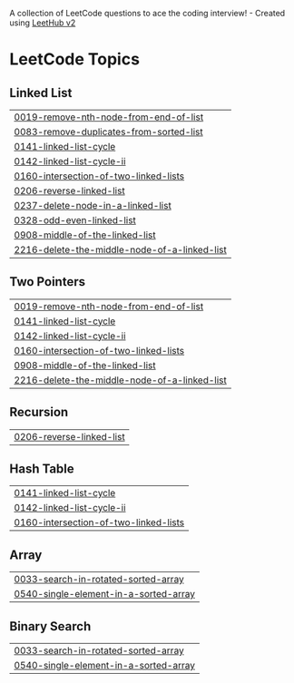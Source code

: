 A collection of LeetCode questions to ace the coding interview! - Created using [LeetHub v2](https://github.com/arunbhardwaj/LeetHub-2.0)
<!---LeetCode Topics Start-->
# LeetCode Topics
## Linked List
|  |
| ------- |
| [0019-remove-nth-node-from-end-of-list](https://github.com/Banhivaroy/LeetCode/tree/master/0019-remove-nth-node-from-end-of-list) |
| [0083-remove-duplicates-from-sorted-list](https://github.com/Banhivaroy/LeetCode/tree/master/0083-remove-duplicates-from-sorted-list) |
| [0141-linked-list-cycle](https://github.com/Banhivaroy/LeetCode/tree/master/0141-linked-list-cycle) |
| [0142-linked-list-cycle-ii](https://github.com/Banhivaroy/LeetCode/tree/master/0142-linked-list-cycle-ii) |
| [0160-intersection-of-two-linked-lists](https://github.com/Banhivaroy/LeetCode/tree/master/0160-intersection-of-two-linked-lists) |
| [0206-reverse-linked-list](https://github.com/Banhivaroy/LeetCode/tree/master/0206-reverse-linked-list) |
| [0237-delete-node-in-a-linked-list](https://github.com/Banhivaroy/LeetCode/tree/master/0237-delete-node-in-a-linked-list) |
| [0328-odd-even-linked-list](https://github.com/Banhivaroy/LeetCode/tree/master/0328-odd-even-linked-list) |
| [0908-middle-of-the-linked-list](https://github.com/Banhivaroy/LeetCode/tree/master/0908-middle-of-the-linked-list) |
| [2216-delete-the-middle-node-of-a-linked-list](https://github.com/Banhivaroy/LeetCode/tree/master/2216-delete-the-middle-node-of-a-linked-list) |
## Two Pointers
|  |
| ------- |
| [0019-remove-nth-node-from-end-of-list](https://github.com/Banhivaroy/LeetCode/tree/master/0019-remove-nth-node-from-end-of-list) |
| [0141-linked-list-cycle](https://github.com/Banhivaroy/LeetCode/tree/master/0141-linked-list-cycle) |
| [0142-linked-list-cycle-ii](https://github.com/Banhivaroy/LeetCode/tree/master/0142-linked-list-cycle-ii) |
| [0160-intersection-of-two-linked-lists](https://github.com/Banhivaroy/LeetCode/tree/master/0160-intersection-of-two-linked-lists) |
| [0908-middle-of-the-linked-list](https://github.com/Banhivaroy/LeetCode/tree/master/0908-middle-of-the-linked-list) |
| [2216-delete-the-middle-node-of-a-linked-list](https://github.com/Banhivaroy/LeetCode/tree/master/2216-delete-the-middle-node-of-a-linked-list) |
## Recursion
|  |
| ------- |
| [0206-reverse-linked-list](https://github.com/Banhivaroy/LeetCode/tree/master/0206-reverse-linked-list) |
## Hash Table
|  |
| ------- |
| [0141-linked-list-cycle](https://github.com/Banhivaroy/LeetCode/tree/master/0141-linked-list-cycle) |
| [0142-linked-list-cycle-ii](https://github.com/Banhivaroy/LeetCode/tree/master/0142-linked-list-cycle-ii) |
| [0160-intersection-of-two-linked-lists](https://github.com/Banhivaroy/LeetCode/tree/master/0160-intersection-of-two-linked-lists) |
## Array
|  |
| ------- |
| [0033-search-in-rotated-sorted-array](https://github.com/Banhivaroy/LeetCode/tree/master/0033-search-in-rotated-sorted-array) |
| [0540-single-element-in-a-sorted-array](https://github.com/Banhivaroy/LeetCode/tree/master/0540-single-element-in-a-sorted-array) |
## Binary Search
|  |
| ------- |
| [0033-search-in-rotated-sorted-array](https://github.com/Banhivaroy/LeetCode/tree/master/0033-search-in-rotated-sorted-array) |
| [0540-single-element-in-a-sorted-array](https://github.com/Banhivaroy/LeetCode/tree/master/0540-single-element-in-a-sorted-array) |
<!---LeetCode Topics End-->